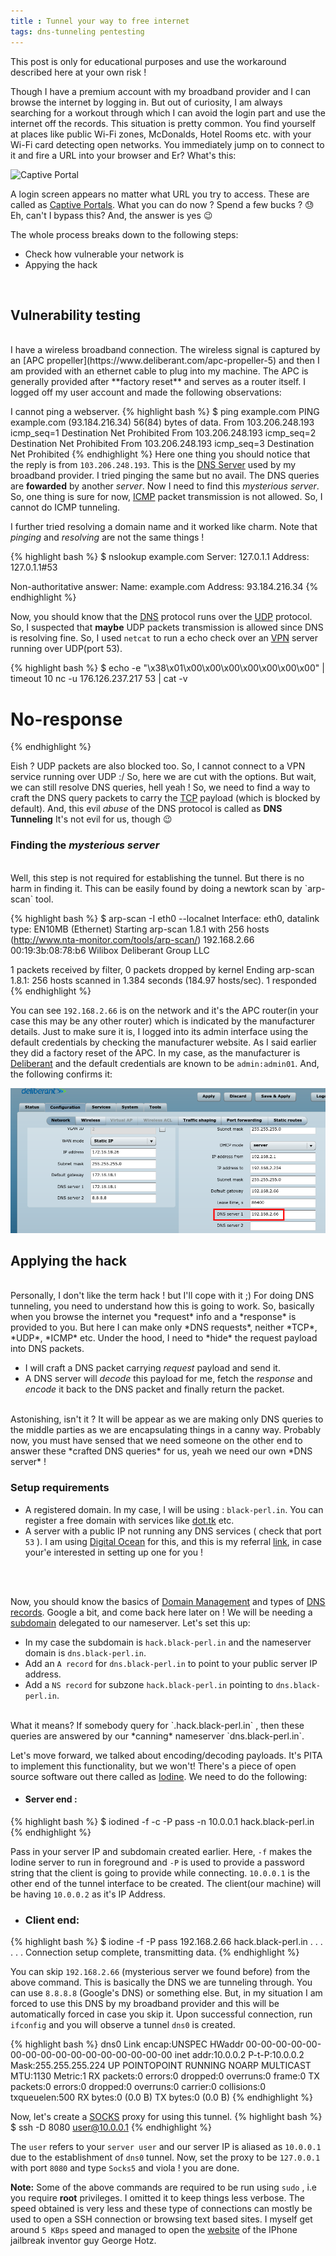 ```yaml
---
title : Tunnel your way to free internet
tags: dns-tunneling pentesting
---
```

This post is only for educational purposes and use the workaround described here at your own risk !

Though I have a premium account with my broadband provider and I can browse the internet by logging in. But out of curiosity, I am always searching for a workout through which I can avoid the login part and use the internet off the records. This situation is pretty common. You find yourself at places like public Wi-Fi zones, McDonalds, Hotel Rooms etc. with your Wi-Fi card detecting open networks. You immediately jump on to connect to it and fire a URL into your browser and Er? What's this:

![Captive Portal](https://exekias.me/wp-content/uploads/2011/08/login.png)

A login screen appears no matter what URL you try to access. These are called as [Captive Portals](https://en.wikipedia.org/wiki/Captive_portal). What you can do now ? Spend a few bucks ? :sweat: Eh, can't I bypass this? And, the answer is yes :wink: 

The whole process breaks down to the following steps:

- Check how vulnerable your network is
- Appying the hack

<br/>

## Vulnerability testing
<br/>
I have a wireless broadband connection. The wireless signal is captured by an [APC propeller](https://www.deliberant.com/apc-propeller-5) and then I am provided with an ethernet cable to plug into my machine. The APC is generally provided after **factory reset** and serves as a router itself. 
I logged off my user account and made the following observations:

I cannot ping a webserver.
{% highlight bash %}
$ ping example.com
PING example.com (93.184.216.34) 56(84) bytes of data.
From 103.206.248.193 icmp_seq=1 Destination Net Prohibited
From 103.206.248.193 icmp_seq=2 Destination Net Prohibited
From 103.206.248.193 icmp_seq=3 Destination Net Prohibited
{% endhighlight %}
Here one thing you should notice that the reply 
is from `103.206.248.193`. This is the [DNS Server](https://en.wikipedia.org/wiki/Name_server) used by my broadband provider. I tried pinging the same but no avail. The DNS queries are **fowarded** by another *server*. Now I need to find this *mysterious server*. So, one thing is sure for now, [ICMP](https://en.wikipedia.org/wiki/Internet_Control_Message_Protocol) packet transmission is not allowed. So, I cannot do ICMP tunneling.

I further tried resolving a domain name and it worked like charm. Note that *pinging* and *resolving* are not the same things !

{% highlight bash %}
$ nslookup example.com
Server:     127.0.1.1
Address:    127.0.1.1#53

Non-authoritative answer:
Name:   example.com
Address: 93.184.216.34
{% endhighlight %}

Now, you should know that the [DNS](https://en.wikipedia.org/wiki/Domain_Name_System) protocol runs over the [UDP](https://en.wikipedia.org/wiki/User_Datagram_Protocol) protocol. So, I suspected that **maybe** UDP packets transmission is allowed since DNS is resolving fine. So, I used `netcat` to run a echo check over an [VPN](https://en.wikipedia.org/wiki/Virtual_private_network) server running over UDP(port 53).

{% highlight bash %}
$ echo -e "\x38\x01\x00\x00\x00\x00\x00\x00\x00" | timeout 10 nc -u 176.126.237.217 53 | cat -v
# No-response
{% endhighlight %}

Eish ? UDP packets are also blocked too. So, I cannot connect to a VPN service running over UDP :/ So, here we are cut with the options. But wait, we can still resolve DNS queries, hell yeah ! So, we need to find a way to craft the DNS query packets to carry the [TCP](https://en.wikipedia.org/wiki/Transmission_Control_Protocol) payload (which is blocked by default). And, this evil *abuse* of the DNS protocol is called as **DNS Tunneling** It's not evil for us, though :wink:

### Finding the *mysterious server*
<br/>
Well, this step is not required for establishing the tunnel. But there is no harm in finding it. This can be easily found by doing a newtork scan by `arp-scan` tool. 

{% highlight bash %}
$ arp-scan -I eth0 --localnet
Interface: eth0, datalink type: EN10MB (Ethernet)
Starting arp-scan 1.8.1 with 256 hosts (http://www.nta-monitor.com/tools/arp-scan/)
192.168.2.66    00:19:3b:08:78:b6   Wilibox Deliberant Group LLC

1 packets received by filter, 0 packets dropped by kernel
Ending arp-scan 1.8.1: 256 hosts scanned in 1.384 seconds (184.97 hosts/sec). 1 responded
{% endhighlight %}
 
You can see `192.168.2.66` is on the network and it's the APC router(in your case this may be any other router) which is indicated by the manufacturer details. Just to make sure it is, I logged into its admin interface using the default credentials by checking the manufacturer website. As I said earlier they did a factory reset of the APC. In my case, as the manufacturer is [Deliberant](http://deliberant.com) and the default credentials are known to be `admin:admin01`. And, the following confirms it:

![Deliberannt Router](../img/dns-tunneling/deliberant_dns.png)
<br/>

## Applying the hack
<br/>
Personally, I don't like the term hack ! but I'll cope with it ;) For doing DNS tunneling, you need to understand how this is going to work. So, basically when you browse the internet you *request* info and a *response* is provided to you. But here I can make only *DNS requests*, neither *TCP*, *UDP*, *ICMP* etc.
Under the hood, I need to *hide* the request payload into DNS packets.

- I will craft a DNS packet carrying *request* payload and send it.
- A DNS server will *decode* this payload for me, fetch the *response* and *encode* it back to the DNS packet and finally return the packet. 

<br/>
Astonishing, isn't it ? It will be appear as we are making only DNS queries to the middle parties as we are encapsulating things in a canny way. Probably now, you must have sensed that we need someone on the other end to answer these *crafted DNS queries* for us, yeah we need our own *DNS server* !

### Setup requirements

- A registered domain. In my case, I will be using : `black-perl.in`. You can register a free domain with services like [dot.tk](http://www.dot.tk/) etc.
- A server with a public IP not running any DNS services ( check that port `53` ). I am using [Digital Ocean](https://www.digitalocean.com/) for this, and this is my referral [link](https://m.do.co/c/8c7957d9515d), in case your'e interested in setting up one for you !
<br/>
<br/>

Now, you should know the basics of [Domain Management](https://blog.hubspot.com/insiders/domain-name-management) and types of [DNS records](http://www.pcnames.com/articles/what-are-dns-records). Google a bit, and come back here later on ! We will be needing a [subdomain](https://en.wikipedia.org/wiki/Subdomain) delegated to our nameserver. Let's set this up:

-  In my case the subdomain is `hack.black-perl.in` and the nameserver domain is `dns.black-perl.in`. 
-  Add an `A record` for `dns.black-perl.in` to point to your public server IP address.
-  Add a `NS record` for subzone `hack.black-perl.in` pointing to `dns.black-perl.in`.

<br/>
What it means? If somebody query for `<some-string>.hack.black-perl.in` , then these queries are answered by our *canning* nameserver `dns.black-perl.in`.

Let's move forward, we talked about encoding/decoding payloads. It's PITA to implement this functionality, but we won't! There's a piece of open source software out there called as [Iodine](https://github.com/yarrick/iodine). We need to do the following:

- #### Server end : 

{% highlight bash %}
$ iodined -f -c -P pass -n <server-ip> 10.0.0.1 hack.black-perl.in
{% endhighlight %}

Pass in your server IP and subdomain created earlier.
Here, `-f` makes the Iodine server to run in foreground and  `-P` is used to provide a password string that the client is going to provide while connecting. `10.0.0.1` is the other end of the tunnel interface to be created. The client(our machine) will be having `10.0.0.2` as it's IP Address.

- ### Client end:

{% highlight bash %}
$ iodine -f -P pass 192.168.2.66 hack.black-perl.in
   .  .
   .  .
   .  .
  Connection setup complete, transmitting data.
{% endhighlight %}

You can skip `192.168.2.66` (mysterious server we found before) from the above command. This is basically the DNS we are tunneling through. You can use `8.8.8.8` (Google's DNS) or something else. But, in my situation I am forced to use this DNS by my broadband provider and this will be automatically forced in case you skip it. Upon successful connection, run `ifconfig` and you will observe a tunnel `dns0` is created.

{% highlight bash %}
dns0      Link encap:UNSPEC  HWaddr 00-00-00-00-00-00-00-00-00-00-00-00-00-00-00-00
          inet addr:10.0.0.2  P-t-P:10.0.0.2  Mask:255.255.255.224
          UP POINTOPOINT RUNNING NOARP MULTICAST  MTU:1130  Metric:1
          RX packets:0 errors:0 dropped:0 overruns:0 frame:0
          TX packets:0 errors:0 dropped:0 overruns:0 carrier:0
          collisions:0 txqueuelen:500
          RX bytes:0 (0.0 B)  TX bytes:0 (0.0 B)
{% endhighlight %}

Now, let's create a [SOCKS](https://en.wikipedia.org/wiki/SOCKS) proxy for using this tunnel.
{% highlight bash %}
$ ssh -D 8080 user@10.0.0.1
{% endhighlight %}

The `user` refers to your `server user` and our server IP is aliased as `10.0.0.1` due to the establishment of `dns0` tunnel.
Now, set the proxy to be `127.0.0.1` with port `8080` and type `Socks5` and viola ! you are done.

**Note:** Some of the above commands are required to be run using `sudo` , i.e you require **root** privileges. I omitted it to keep things less verbose. The speed obtained is very less and these type of connections can mostly be used to open a SSH connection or browsing text based sites. I myself get around `5 KBps` speed and managed to open the [website](http://geohot.com) of the IPhone jailbreak inventor guy George Hotz.
